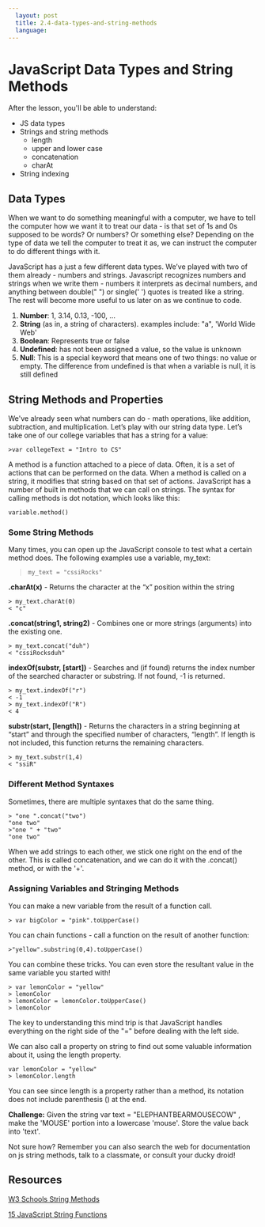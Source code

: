 ```yaml
---
  layout: post
  title: 2.4-data-types-and-string-methods
  language: 
---
```


# JavaScript Data Types and String Methods

After the lesson, you'll be able to understand:
+ JS data types
+ Strings and string methods
  + length
  + upper and lower case
  + concatenation
  + charAt
+ String indexing

##  Data Types
When we want to do something meaningful with a computer, we have to tell the computer how we want it to treat our data - is that set of 1s and 0s supposed to be words? Or numbers? Or something else? Depending on the type of data we tell the computer to treat it as, we can instruct the computer to do different things with it.

JavaScript has a just a few different data types. We’ve played with two of them already - numbers and strings. Javascript recognizes numbers and strings when we write them - numbers it interprets as decimal numbers, and anything between double(" ") or single(' ') quotes is treated like a string. The rest will become more useful to us later on as we continue to code.

1. **Number**: 1, 3.14, 0.13, -100, …  
2. **String** (as in, a string of characters). examples include: "a", 'World Wide Web'
3. **Boolean**: Represents true or false
4. **Undefined**: has not been assigned a value, so the value is unknown
5. **Null**: This is a special keyword that means one of two things: no value or empty. The difference from undefined is that when a variable is null, it is still defined

##  String Methods and Properties
We've already seen what numbers can do - math operations, like addition, subtraction, and multiplication. Let’s play with our string data type. Let’s take one of our college variables that has a string for a value:
```
>var collegeText = "Intro to CS"
```
A method is a function attached to a piece of data. Often, it is a set of actions that can be performed on the data. When a method is called on a string, it modifies that string based on that set of actions. JavaScript has a number of built in methods that we can call on strings. The syntax for calling methods is dot notation, which looks like this:
```
variable.method()
```

###  Some String Methods

Many times, you can open up the JavaScript console to test what a certain method does. The following examples use a variable, my_text:

> `my_text = "cssiRocks"`

**.charAt(x)** - Returns the character at the “x” position within the string
```
> my_text.charAt(0) 
< "c"
```
**.concat(string1, string2)** - Combines one or more strings (arguments) into the existing one.
```
> my_text.concat("duh")
< "cssiRocksduh"
```
**indexOf(substr, [start])** - Searches and (if found) returns the index number of the searched character or substring. If not found, -1 is returned.
```
> my_text.indexOf("r")
< -1
> my_text.indexOf("R")
< 4
```

**substr(start, [length])** - Returns the characters in a string beginning at “start” and through the specified number of characters, “length”. If length is not included, this function returns the remaining characters.
```
> my_text.substr(1,4)
< "ssiR"
```

### Different Method Syntaxes
Sometimes, there are multiple syntaxes that do the same thing.
```
> "one ".concat("two")
"one two"
>"one " + "two"
"one two"
```
When we add strings to each other, we stick one right on the end of the other. This is called concatenation, and we can do it with the .concat() method, or with the '+'.



###  Assigning Variables and Stringing Methods
You can make a new variable from the result of a function call.
```
> var bigColor = "pink".toUpperCase()
```
You can chain functions - call a function on the result of another function:
```
>"yellow".substring(0,4).toUpperCase()
```
You can combine these tricks. You can even store the resultant value in the same variable you started with!
```
> var lemonColor = "yellow"
> lemonColor
> lemonColor = lemonColor.toUpperCase()
> lemonColor
```
The key to understanding this mind trip is that JavaScript handles everything on the right side of the "=" before dealing with the left side.

We can also call a property on string to find out some valuable information about it, using the length property.
```
var lemonColor = "yellow"
> lemonColor.length
```
You can see since length is a property rather than a method, its notation does not include parenthesis () at the end.

**Challenge:**
Given the string  var text = "ELEPHANTBEARMOUSECOW" , make the 'MOUSE' portion into a lowercase 'mouse'.  Store the value back into 'text'.

Not sure how? Remember you can also search the web for documentation on js
string methods, talk to a classmate, or consult your ducky droid!

## Resources
[W3 Schools String Methods](http://www.w3schools.com/js/js_string_methods.asp)

[15 JavaScript String Functions](http://www.sitepoint.com/15-javascript-string-functions/)
